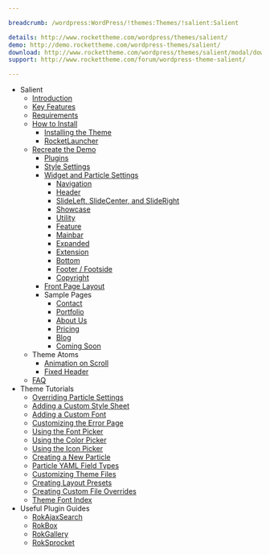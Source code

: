 ```yaml
---

breadcrumb: /wordpress:WordPress/!themes:Themes/!salient:Salient

details: http://www.rockettheme.com/wordpress/themes/salient/
demo: http://demo.rockettheme.com/wordpress-themes/salient/
download: http://www.rockettheme.com/wordpress/themes/salient/modal/downloads
support: http://www.rockettheme.com/forum/wordpress-theme-salient/

---
```


* Salient
    * [Introduction]()
    * [Key Features](INDEX.md#key-features)
    * [Requirements](INDEX.md#requirements)
    * [How to Install](../../start/themes.md#how-to-install)
        * [Installing the Theme](http://docs.gantry.org/gantry5/basics/installation#installing-a-gantry-theme)
        * [RocketLauncher](../../start/rocketlauncher.md)
    * [Recreate the Demo](demo.md)
        * [Plugins](demo.md#recommended-plugins)
        * [Style Settings](demo_settings.md)
        * [Widget and Particle Settings](demo.md#widget-and-particle-settings)
            * [Navigation](demo_navigation.md)
            * [Header](demo_header.md)
            * [SlideLeft, SlideCenter, and SlideRight](demo_slideshow.md)
            * [Showcase](demo_showcase.md)
            * [Utility](demo_utility.md)
            * [Feature](demo_feature.md)
            * [Mainbar](demo_mainbar.md)
            * [Expanded](demo_expanded.md)
            * [Extension](demo_extension.md)
            * [Bottom](demo_bottom.md)
            * [Footer / Footside](demo_footer.md)
            * [Copyright](demo_copyright.md)
        * [Front Page Layout](layout.md)
        * Sample Pages
            * [Contact](contact.md)
            * [Portfolio](portfolio.md)
            * [About Us](aboutus.md)
            * [Pricing](pricing.md)
            * [Blog](blog.md)
            * [Coming Soon](comingsoon.md)
    * Theme Atoms
        - [Animation on Scroll](atom_aos.md) 
        - [Fixed Header](atom_fixedheader.md)
    * [FAQ](faq.md)
* Theme Tutorials
    - [Overriding Particle Settings](http://docs.gantry.org/gantry5/tutorials/overriding-particle-settings)
    - [Adding a Custom Style Sheet](http://docs.gantry.org/gantry5/tutorials/adding-a-custom-style-sheet)
    - [Adding a Custom Font](http://docs.gantry.org/gantry5/tutorials/fonts)
    - [Customizing the Error Page](http://docs.gantry.org/gantry5/tutorials/customize-the-error-page)
    - [Using the Font Picker](http://docs.gantry.org/gantry5/tutorials/using-the-font-picker)
    - [Using the Color Picker](http://docs.gantry.org/gantry5/tutorials/using-the-color-picker)
    - [Using the Icon Picker](http://docs.gantry.org/gantry5/tutorials/using-the-icon-picker)
    - [Creating a New Particle](http://docs.gantry.org/gantry5/advanced/creating-a-new-particle)
    - [Particle YAML Field Types](http://docs.gantry.org/gantry5/advanced/particle-yaml-field-types)
    - [Customizing Theme Files](http://docs.gantry.org/gantry5/advanced/customizing-theme-files)
    - [Creating Layout Presets](http://docs.gantry.org/gantry5/advanced/creating-layout-presets)
    - [Creating Custom File Overrides](http://docs.gantry.org/gantry5/advanced/file-overrides)
    - [Theme Font Index](../../../technical_tips/general/font_index.md)
* Useful Plugin Guides
    - [RokAjaxSearch](../../plugins/rokajaxsearch/)
    - [RokBox](../../plugins/rokbox/)
    - [RokGallery](../../plugins/rokgallery/)
    - [RokSprocket](../../plugins/roksprocket/)
